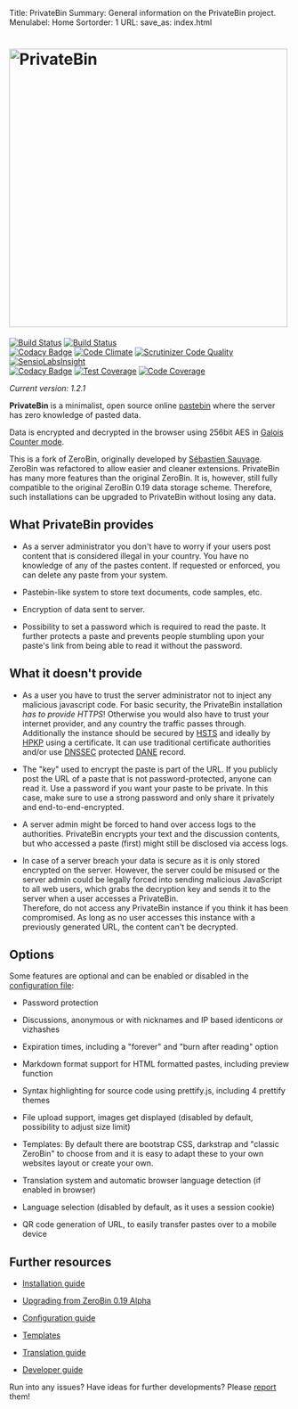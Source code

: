 Title: PrivateBin
Summary: General information on the PrivateBin project.
Menulabel: Home
Sortorder: 1
URL:
save_as: index.html

# [<img alt="PrivateBin" src="https://cdn.rawgit.com/PrivateBin/assets/master/images/minified/logo.svg" width="500" />](https://privatebin.info/)
[![Build Status](https://travis-ci.org/PrivateBin/PrivateBin.svg?branch=master)](https://travis-ci.org/PrivateBin/PrivateBin) [![Build Status](https://scrutinizer-ci.com/g/PrivateBin/PrivateBin/badges/build.png?b=master)](https://scrutinizer-ci.com/g/PrivateBin/PrivateBin/build-status/master)  
[![Codacy Badge](https://api.codacy.com/project/badge/Grade/094500f62abf4c9aa0c8a8a4520e4789)](https://www.codacy.com/app/PrivateBin/PrivateBin)
[![Code Climate](https://codeclimate.com/github/PrivateBin/PrivateBin/badges/gpa.svg)](https://codeclimate.com/github/PrivateBin/PrivateBin)
[![Scrutinizer Code Quality](https://scrutinizer-ci.com/g/PrivateBin/PrivateBin/badges/quality-score.png?b=master)](https://scrutinizer-ci.com/g/PrivateBin/PrivateBin/?branch=master)
[![SensioLabsInsight](https://insight.sensiolabs.com/projects/57c9e74e-c6f9-4de6-a876-df66ec2ea1ff/mini.png)](https://insight.sensiolabs.com/projects/57c9e74e-c6f9-4de6-a876-df66ec2ea1ff)  
[![Codacy Badge](https://api.codacy.com/project/badge/Coverage/094500f62abf4c9aa0c8a8a4520e4789)](https://www.codacy.com/app/PrivateBin/PrivateBin)
[![Test Coverage](https://codeclimate.com/github/PrivateBin/PrivateBin/badges/coverage.svg)](https://codeclimate.com/github/PrivateBin/PrivateBin/coverage) [![Code Coverage](https://scrutinizer-ci.com/g/PrivateBin/PrivateBin/badges/coverage.png?b=master)](https://scrutinizer-ci.com/g/PrivateBin/PrivateBin/?branch=master)

*Current version: 1.2.1*

**PrivateBin** is a minimalist, open source online [pastebin](https://en.wikipedia.org/wiki/Pastebin)
where the server has zero knowledge of pasted data.

Data is encrypted and decrypted in the browser using 256bit AES in [Galois Counter mode](https://en.wikipedia.org/wiki/Galois/Counter_Mode).

This is a fork of ZeroBin, originally developed by
[Sébastien Sauvage](https://github.com/sebsauvage/ZeroBin). ZeroBin was refactored
to allow easier and cleaner extensions. PrivateBin has many more features than the
original ZeroBin. It is, however, still fully compatible to the original ZeroBin 0.19
data storage scheme. Therefore, such installations can be upgraded to PrivateBin
without losing any data.

## What PrivateBin provides

+ As a server administrator you don't have to worry if your users post content
  that is considered illegal in your country. You have no knowledge of any
  of the pastes content. If requested or enforced, you can delete any paste from
  your system.

+ Pastebin-like system to store text documents, code samples, etc.

+ Encryption of data sent to server.

+ Possibility to set a password which is required to read the paste. It further
  protects a paste and prevents people stumbling upon your paste's link
  from being able to read it without the password.

## What it doesn't provide

- As a user you have to trust the server administrator not to inject any malicious
  javascript code.
  For basic security, the PrivateBin installation *has to provide HTTPS*!
  Otherwise you would also have to trust your internet provider, and any country
  the traffic passes through.
  Additionally the instance should be secured by
  [HSTS](https://en.wikipedia.org/wiki/HTTP_Strict_Transport_Security) and
  ideally by [HPKP](https://en.wikipedia.org/wiki/HTTP_Public_Key_Pinning) using a
  certificate. It can use traditional certificate authorities and/or use
  [DNSSEC](https://en.wikipedia.org/wiki/Domain_Name_System_Security_Extensions)
  protected
  [DANE](https://en.wikipedia.org/wiki/DNS-based_Authentication_of_Named_Entities)
  record.

- The "key" used to encrypt the paste is part of the URL. If you publicly post
  the URL of a paste that is not password-protected, anyone can read it.
  Use a password if you want your paste to be private. In this case, make sure to
  use a strong password and only share it privately and end-to-end-encrypted.

- A server admin might be forced to hand over access logs to the authorities.
  PrivateBin encrypts your text and the discussion contents, but who accessed a
  paste (first) might still be disclosed via access logs.

- In case of a server breach your data is secure as it is only stored encrypted
  on the server. However, the server could be misused or the server admin could
  be legally forced into sending malicious JavaScript to all web users, which
  grabs the decryption key and sends it to the server when a user accesses a
  PrivateBin.  
  Therefore, do not access any PrivateBin instance if you think it has been
  compromised. As long as no user accesses this instance with a previously
  generated URL, the content can't be decrypted.

## Options

Some features are optional and can be enabled or disabled in the [configuration
file](https://github.com/PrivateBin/PrivateBin/wiki/Configuration):

* Password protection

* Discussions, anonymous or with nicknames and IP based identicons or vizhashes

* Expiration times, including a "forever" and "burn after reading" option

* Markdown format support for HTML formatted pastes, including preview function

* Syntax highlighting for source code using prettify.js, including 4 prettify
  themes

* File upload support, images get displayed (disabled by default, possibility
  to adjust size limit)

* Templates: By default there are bootstrap CSS, darkstrap and "classic ZeroBin"
  to choose from and it is easy to adapt these to your own websites layout or
  create your own.

* Translation system and automatic browser language detection (if enabled in
  browser)

* Language selection (disabled by default, as it uses a session cookie)

* QR code generation of URL, to easily transfer pastes over to a mobile device

## Further resources

* [Installation guide](https://github.com/PrivateBin/PrivateBin/blob/master/INSTALL.md#installation)

* [Upgrading from ZeroBin 0.19 Alpha](https://github.com/PrivateBin/PrivateBin/wiki/Upgrading-from-ZeroBin-0.19-Alpha)

* [Configuration guide](https://github.com/PrivateBin/PrivateBin/wiki/Configuration)

* [Templates](https://github.com/PrivateBin/PrivateBin/wiki/Templates)

* [Translation guide](https://github.com/PrivateBin/PrivateBin/wiki/Translation)

* [Developer guide](https://github.com/PrivateBin/PrivateBin/wiki/Development)

Run into any issues? Have ideas for further developments? Please
[report](https://github.com/PrivateBin/PrivateBin/issues) them!
